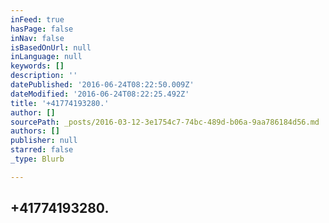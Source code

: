 ```yaml
---
inFeed: true
hasPage: false
inNav: false
isBasedOnUrl: null
inLanguage: null
keywords: []
description: ''
datePublished: '2016-06-24T08:22:50.009Z'
dateModified: '2016-06-24T08:22:25.492Z'
title: '+41774193280.'
author: []
sourcePath: _posts/2016-03-12-3e1754c7-74bc-489d-b06a-9aa786184d56.md
authors: []
publisher: null
starred: false
_type: Blurb

---
```

## +41774193280\.

**[][0]**

[0]: https://thegrid.ai/ddc-communications/contact-us/